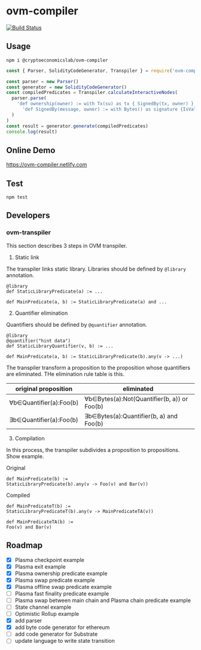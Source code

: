 # ovm-compiler

[![Build Status](https://travis-ci.org/cryptoeconomicslab/ovm-compiler.svg?branch=master)](https://travis-ci.org/cryptoeconomicslab/ovm-compiler)

## Usage

```
npm i @cryptoeconomicslab/ovm-compiler
```

```js
const { Parser, SolidityCodeGenerator, Transpiler } = require('ovm-compiler')

const parser = new Parser()
const generator = new SolidityCodeGenerator()
const compiledPredicates = Transpiler.calculateInteractiveNodes(
  parser.parse(
    'def ownership(owner) := with Tx(su) as tx { SignedBy(tx, owner) }' +
      'def SignedBy(message, owner) := with Bytes() as signature {IsValidSignature(message, owner, signature)}'
  )
)
const result = generator.generate(compiledPredicates)
console.log(result)
```

## Online Demo

https://ovm-compiler.netlify.com

## Test

```
npm test
```

## Developers

### ovm-transpiler

This section describes 3 steps in OVM transpiler.

1. Static link

The transpiler links static library. Libraries should be defined by `@library` annotation.

```
@library
def StaticLibraryPredicate(a) := ...

def MainPredicate(a, b) := StaticLibraryPredicate(a) and ...
```

2. Quantifier elimination

Quantifiers should be defined by `@quantifier` annotation.

```
@library
@quantifier("hint data")
def StaticLibraryQuantifier(v, b) := ...

def MainPredicate(a, b) := StaticLibraryPredicate(b).any(v -> ...)
```

The transpiler transform a proposition to the proposition whose quantifiers are eliminated.
THe elimination rule table is this.

| original proposition    | eliminated                                  |
| ----------------------- | ------------------------------------------- |
| ∀b∈Quantifier(a):Foo(b) | ∀b∈Bytes(a):Not(Quantifier(b, a)) or Foo(b) |
| ∃b∈Quantifier(a):Foo(b) | ∃b∈Bytes(a):Quantifier(b, a) and Foo(b)     |

3. Compilation

In this process, the transpiler subdivides a proposition to propositions.
Show example.

Original

```
def MainPredicate(b) :=
StaticLibraryPredicate(b).any(v -> Foo(v) and Bar(v))
```

Compiled

```
def MainPredicateT(b) :=
StaticLibraryPredicateT(b).any(v -> MainPredicateTA(v))

def MainPredicateTA(b) :=
Foo(v) and Bar(v)

```

## Roadmap

- [x] Plasma checkpoint example
- [x] Plasma exit example
- [x] Plasma ownership predicate example
- [x] Plasma swap predicate example
- [x] Plasma offline swap predicate example
- [ ] Plasma fast finality predicate example
- [ ] Plasma swap between main chain and Plasma chain predicate example
- [ ] State channel example
- [ ] Optimistic Rollup example
- [x] add parser
- [x] add byte code generator for ethereum
- [ ] add code generator for Substrate
- [ ] update language to write state transition
